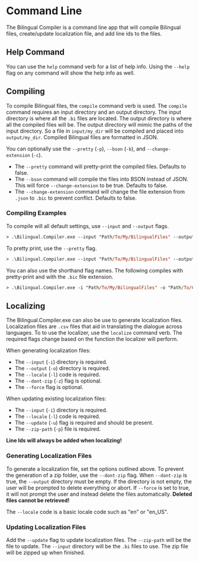 # Command Line
The Bilingual Compiler is a command line app that will compile Bilingual files, create/update localization file, 
and add line ids to the files.

## Help Command
You can use the `help` command verb for a list of help info. Using the `--help` flag on any command will show the help info as well.

## Compiling
To compile Bilingual files, the `compile` command verb is used. The `compile` command requires an input directory and an output directory.
The input directory is where all the `.bi` files are located. The output directory is where all the compiled files will be. 
The output directory will mimic the paths of the input directory. So a file in `input/my_dir` will be compiled and placed into `output/my_dir`.
Compiled Bilingual files are formatted in JSON.

You can optionally use the `--pretty` (`-p`), `--bson` (`-b`), and `--change-extension` (`-c`).
- The `--pretty` command will pretty-print the compiled files. Defaults to false.
- The `--bson` command will compile the files into BSON instead of JSON. This will force `--change-extension` to be true. Defaults to false.
- The `--change-extension` command will change the file extension from `.json` to `.bic` to prevent conflict. Defaults to false.

### Compiling Examples
To compile will all default settings, use `--input` and `--output` flags.
```ps
> .\Bilingual.Compiler.exe --input "Path/To/My/BilingualFiles" --output "Path/To/Compiled/Files"
```

To pretty print, use the `--pretty` flag.
```ps
> .\Bilingual.Compiler.exe --input "Path/To/My/BilingualFiles" --output "Path/To/Compiled/Files" --pretty
```

You can also use the shorthand flag names. The following compiles with pretty-print and with the `.bic` file extension.
```ps
> .\Bilingual.Compiler.exe -i "Path/To/My/BilingualFiles" -o "Path/To/Compiled/Files" -p -c
```

## Localizing
The Bilingual.Compiler.exe can also be use to generate localization files. Localization files are `.csv` files that aid in translating the dialogue across languages.
To to use the localizer, use the `localize` command verb. The required flags change based on the function the localizer will perform. 

When generating localization files:
- The `--input` (`-i`) directory is required.
- The `--output` (`-o`) directory is required.
- The `--locale` (`-l`) code is required.
- The `--dont-zip` (`-z`) flag is optional.
- The `--force` flag is optional.

When updating existing localization files:
- The `--input` (`-i`) directory is required.
- The `--locale` (`-l`) code is required.
- The `--update` (`-u`) flag is required and should be present.
- The `--zip-path` (`-p`) file is required.

**Line Ids will always be added when localizing!**

### Generating Localization Files
To generate a localization file, set the options outlined above. To prevent the generation of a zip folder, use the `--dont-zip` flag. 
When `--dont-zip` is true, the `--output` directory must be empty. If the directory is not empty, the user will be prompted to delete everything or abort.
If `--force` is set to true, it will not prompt the user and instead delete the files automatically. **Deleted files cannot be retrieved!**

The `--locale` code is a basic locale code such as "en" or "en_US".

### Updating Localization Files
Add the `--update` flag to update localization files. The `--zip-path` will be the file to update. The `--input` directory will be the `.bi` files to use.
The zip file will be zipped up when finished.